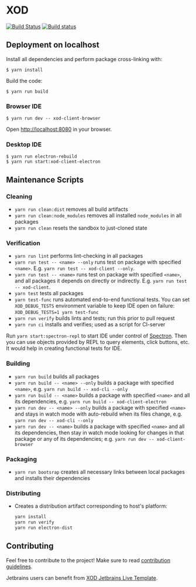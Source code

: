 XOD
===

[![Build Status](https://travis-ci.com/xodio/xod.svg?token=qpYnhqFDqibUozbjyas8&branch=master)](https://travis-ci.com/xodio/xod)
[![Build status](https://ci.appveyor.com/api/projects/status/vk5ngjb4xw4m60ks?svg=true)](https://ci.appveyor.com/project/xod/xod)

Deployment on localhost
-----------------------

Install all dependencies and perform package cross-linking with:

    $ yarn install

Build the code:

    $ yarn run build

### Browser IDE

    $ yarn run dev -- xod-client-browser

Open <http://localhost:8080> in your browser.

### Desktop IDE

    $ yarn run electron-rebuild
    $ yarn run start:xod-client-electron

Maintenance Scripts
-------------------

### Cleaning

* `yarn run clean:dist` removes all build artifacts
* `yarn run clean:node_modules` removes all installed `node_modules` in all packages
* `yarn run clean` resets the sandbox to just-cloned state

### Verification

* `yarn run lint` performs lint-checking in all packages
* `yarn run test -- <name> --only` runs test on package with specified `<name>`.
  E.g. `yarn run test -- xod-client --only`.
* `yarn run test -- <name>` runs test on package with specified `<name>`,
  and all packages it depends on directly or indirectly.
  E.g. `yarn run test -- xod-client`.
* `yarn test` tests all packages
* `yarn test-func` runs automated end-to-end functional tests.
  You can set `XOD_DEBUG_TESTS` environment variable to keep IDE open on failure:
  `XOD_DEBUG_TESTS=1 yarn test-func`
* `yarn run verify` builds lints and tests; run this prior to pull request
* `yarn run ci` installs and verifies; used as a script for CI-server

Run `yarn start:spectron-repl` to start IDE under control of
[Spectron](https://github.com/electron/spectron). Then you can use objects
provided by REPL to query elements, click buttons, etc. It would help in
creating functional tests for IDE.

### Building

* `yarn run build` builds all packages
* `yarn run build -- <name> --only` builds a package with specified `<name>`,
  e.g. `yarn run build -- xod-cli --only`
* `yarn run build -- <name>` builds a package with specified `<name>`
  and all its dependencies, e.g. `yarn run build -- xod-client-electron`
* `yarn run dev -- <name> --only` builds a package with specified `<name>` and
  stays in watch mode with auto-rebuild when its files change,
  e.g. `yarn run dev -- xod-cli --only`
* `yarn run dev -- <name>` builds a package with specified `<name>` and all
  its dependencies, then stay in watch mode looking for changes in that
  package or any of its dependencies;
  e.g. `yarn run dev -- xod-client-browser`

### Packaging

* `yarn run bootsrap` creates all necessary links between local packages and
  installs their dependencies

### Distributing

* Creates a distribution artifact corresponding to host's platform:
    
    ```bash
    yarn install
    yarn run verify
    yarn run electron-dist
    ```

Contributing
------------

Feel free to contribute to the project! Make sure to read [contribution guidelines](./CONTRIBUTING.md).

Jetbrains users can benefit from [XOD Jetbrains Live
Template](tools/xod-jetbrains-live-template/xod-jetbrains-live-template.md).

